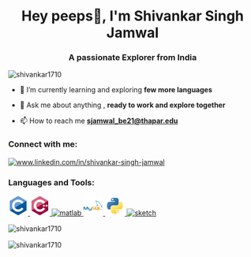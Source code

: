 <h1 align="center">Hey peeps👋, I'm Shivankar Singh Jamwal</h1>
<h3 align="center">A passionate Explorer from India</h3>

<p align="left"> <img src="https://komarev.com/ghpvc/?username=shivankar1710&label=Profile%20views&color=0e75b6&style=flat" alt="shivankar1710" /> </p>

- 🌱 I’m currently learning and exploring **few more languages**

- 💬 Ask me about anything , **ready to work and explore together**

- 📫 How to reach me **sjamwal_be21@thapar.edu**

<h3 align="left">Connect with me:</h3>
<p align="left">
<a href="www.linkedin.com/in/shivankar-singh-jamwal-a703aa1b7" target="blank"><img align="center" src="https://raw.githubusercontent.com/rahuldkjain/github-profile-readme-generator/master/src/images/icons/Social/linked-in-alt.svg" alt="www.linkedin.com/in/shivankar-singh-jamwal" height="30" width="40" /></a>
</p>

<h3 align="left">Languages and Tools:</h3>
<p align="left"> <a href="https://www.cprogramming.com/" target="_blank" rel="noreferrer"> <img src="https://raw.githubusercontent.com/devicons/devicon/master/icons/c/c-original.svg" alt="c" width="40" height="40"/> </a> <a href="https://www.w3schools.com/cpp/" target="_blank" rel="noreferrer"> <img src="https://raw.githubusercontent.com/devicons/devicon/master/icons/cplusplus/cplusplus-original.svg" alt="cplusplus" width="40" height="40"/> </a> <a href="https://www.mathworks.com/" target="_blank" rel="noreferrer"> <img src="https://upload.wikimedia.org/wikipedia/commons/2/21/Matlab_Logo.png" alt="matlab" width="40" height="40"/> </a> <a href="https://www.mysql.com/" target="_blank" rel="noreferrer"> <img src="https://raw.githubusercontent.com/devicons/devicon/master/icons/mysql/mysql-original-wordmark.svg" alt="mysql" width="40" height="40"/> </a> <a href="https://www.python.org" target="_blank" rel="noreferrer"> <img src="https://raw.githubusercontent.com/devicons/devicon/master/icons/python/python-original.svg" alt="python" width="40" height="40"/> </a> <a href="https://www.sketch.com/" target="_blank" rel="noreferrer"> <img src="https://www.vectorlogo.zone/logos/sketchapp/sketchapp-icon.svg" alt="sketch" width="40" height="40"/> </a> </p>

<p><img align="center" src="https://github-readme-stats.vercel.app/api/top-langs?username=shivankar1710&show_icons=true&locale=en&layout=compact" alt="shivankar1710" /></p>

<p><img align="center" src="https://github-readme-streak-stats.herokuapp.com/?user=shivankar1710&" alt="shivankar1710" /></p>
